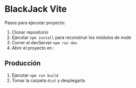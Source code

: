 # BlackJack Vite

Pasos para ejecutar proyecto:

1. Clonar repositorio
2. Ejecutar ```npm install``` para reconstruir los módulos de node
3. Correr el devServer ```npm run dev```
4. Abrir el proyecto en : 

## Producción

1. Ejecutar ```npm run build```
2. Tomar la carpeta ```dist``` y desplegarla